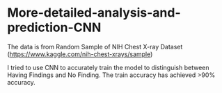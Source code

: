 # More-detailed-analysis-and-prediction-CNN

The data is from Random Sample of NIH Chest X-ray Dataset (https://www.kaggle.com/nih-chest-xrays/sample)

I tried to use CNN to accurately train the model to distinguish between Having Findings and No Finding. The train accuracy has achieved >90% accuracy.
